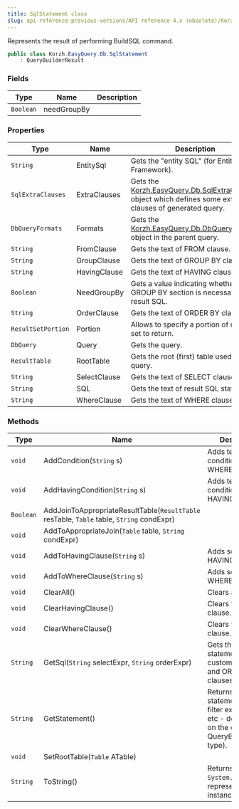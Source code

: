 ```yaml
---
title: SqlStatement class
slug: api-reference-previous-versions/API reference 4.x (obsolete)/Korzh.EasyQuery.Db namespace/sqlstatement-class
---
```



Represents the result of performing BuildSQL command.
```csharp
public class Korzh.EasyQuery.Db.SqlStatement
    : QueryBuilderResult

```

### Fields

| Type | Name | Description | 
| --- | --- | --- | 
| `Boolean` | needGroupBy |  | 


### Properties

| Type | Name | Description | 
| --- | --- | --- | 
| `String` | EntitySql | Gets the "entity SQL" (for Entity Framework). | 
| `SqlExtraClauses` | ExtraClauses | Gets the [Korzh.EasyQuery.Db.SqlExtraClauses](/api-reference-4x/korzh-easyquery-db-namespace/sqlextraclauses-class) object which defines some extra clauses of generated query. | 
| `DbQueryFormats` | Formats | Gets the [Korzh.EasyQuery.Db.DbQueryFormats](/api-reference-4x/korzh-easyquery-db-namespace/dbqueryformats-class) object in the parent query. | 
| `String` | FromClause | Gets the text of FROM clause. | 
| `String` | GroupClause | Gets the text of GROUP BY clause. | 
| `String` | HavingClause | Gets the text of HAVING clause. | 
| `Boolean` | NeedGroupBy | Gets a value indicating whether GROUP BY section is necessary in result SQL. | 
| `String` | OrderClause | Gets the text of ORDER BY clause. | 
| `ResultSetPortion` | Portion | Allows to specify a portion of result set to return. | 
| `DbQuery` | Query | Gets the query. | 
| `ResultTable` | RootTable | Gets the root (first) table used in query. | 
| `String` | SelectClause | Gets the text of SELECT clause. | 
| `String` | SQL | Gets the text of result SQL statement. | 
| `String` | WhereClause | Gets the text of WHERE clause. | 


### Methods

| Type | Name | Description | 
| --- | --- | --- | 
| `void` | AddCondition(`String` s) | Adds text of some condition to WHERE clause. | 
| `void` | AddHavingCondition(`String` s) | Adds text of some condition to HAVING clause. | 
| `Boolean` | AddJoinToAppropriateResultTable(`ResultTable` resTable, `Table` table, `String` condExpr) |  | 
| `void` | AddToAppropriateJoin(`Table` table, `String` condExpr) |  | 
| `void` | AddToHavingClause(`String` s) | Adds some text to HAVING clause. | 
| `void` | AddToWhereClause(`String` s) | Adds some text to WHERE clause. | 
| `void` | ClearAll() | Clears all clauses. | 
| `void` | ClearHavingClause() | Clears the HAVING clause. | 
| `void` | ClearWhereClause() | Clears the WHERE clause. | 
| `String` | GetSql(`String` selectExpr, `String` orderExpr) | Gets the SQL statement with custom SELECT and ORDER BY clauses. | 
| `String` | GetStatement() | Returns the statement (SQL, filter expression, etc - depending on the concrete QueryBuilderResult type). | 
| `void` | SetRootTable(`Table` ATable) |  | 
| `String` | ToString() | Returns a `System.String` that represents this instance. |